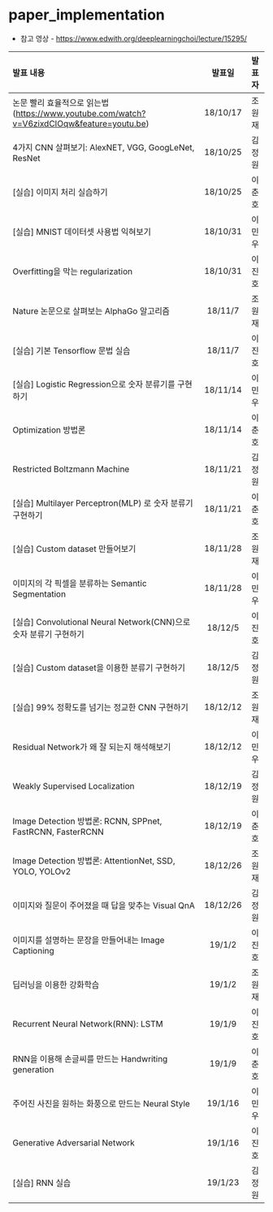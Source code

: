 # paper_implementation 

* 참고 영상 - https://www.edwith.org/deeplearningchoi/lecture/15295/


|발표 내용 | 발표일 | 발표자 |
| :--- | :----: | :----: |
|논문 빨리 효율적으로 읽는법 (https://www.youtube.com/watch?v=V6zixdCIOqw&feature=youtu.be)|18/10/17| 조원재 |
|4가지 CNN 살펴보기: AlexNET, VGG, GoogLeNet, ResNet|	18/10/25|김정원|
|[실습] 이미지 처리 실습하기|18/10/25|이춘호|
|[실습] MNIST 데이터셋 사용법 익혀보기|18/10/31|이민우|
|Overfitting을 막는 regularization|18/10/31|이진호|
|Nature 논문으로 살펴보는 AlphaGo 알고리즘|18/11/7|조원재|
|[실습] 기본 Tensorflow 문법 실습|18/11/7|이진호|
|[실습] Logistic Regression으로 숫자 분류기를 구현하기|18/11/14|이민우|
|Optimization 방법론|18/11/14|이춘호|
|Restricted Boltzmann Machine|18/11/21|김정원|
|[실습] Multilayer Perceptron(MLP) 로 숫자 분류기 구현하기|18/11/21|이춘호|
|[실습] Custom dataset 만들어보기|18/11/28|조원재|
|이미지의 각 픽셀을 분류하는 Semantic Segmentation|18/11/28|이민우|
|[실습] Convolutional Neural Network(CNN)으로 숫자 분류기 구현하기|18/12/5|이진호|
|[실습] Custom dataset을 이용한 분류기 구현하기|18/12/5|김정원|
|[실습] 99% 정확도를 넘기는 정교한 CNN 구현하기|18/12/12|조원재|
|Residual Network가 왜 잘 되는지 해석해보기|18/12/12|이민우|
|Weakly Supervised Localization|18/12/19|김정원|
|Image Detection 방법론: RCNN, SPPnet, FastRCNN, FasterRCNN|18/12/19|이춘호|
|Image Detection 방법론: AttentionNet, SSD, YOLO, YOLOv2|18/12/26|조원재|
|이미지와 질문이 주어졌을 때 답을 맞추는 Visual QnA|18/12/26|김정원|
|이미지를 설명하는 문장을 만들어내는 Image Captioning|19/1/2|이진호|
|딥러닝을 이용한 강화학습|19/1/2|조원재|
|Recurrent Neural Network(RNN): LSTM|19/1/9|이진호|
|RNN을 이용해 손글씨를 만드는 Handwriting generation|19/1/9|이춘호|
|주어진 사진을 원하는 화풍으로 만드는 Neural Style|19/1/16|이민우|
|Generative Adversarial Network|19/1/16|이진호|
|[실습] RNN 실습|19/1/23|김정원|
